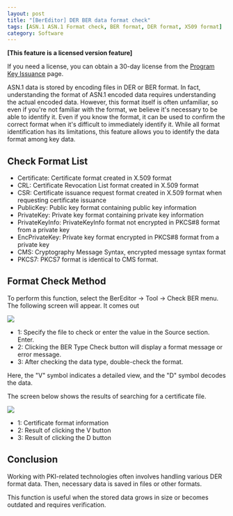 ```yaml
---
layout: post
title: "[BerEditor] DER BER data format check"
tags: [ASN.1 ASN.1 Format check, BER format, DER format, X509 format]
category: Software
---
```


**\[This feature is a licensed version feature\]**

If you need a license, you can obtain a 30-day license from the [Program Key Issuance](https://jykim74.mycafe24.com/user_reg.php) page.

ASN.1 data is stored by encoding files in DER or BER format. 
In fact, understanding the format of ASN.1 encoded data requires understanding the actual encoded data. 
However, this format itself is often unfamiliar, so even if you're not familiar with the format, we believe it's necessary to be able to identify it. 
Even if you know the format, it can be used to confirm the correct format when it's difficult to immediately identify it. 
While all format identification has its limitations, 
this feature allows you to identify the data format among key data.


## Check Format List

- Certificate: Certificate format created in X.509 format
- CRL: Certificate Revocation List format created in X.509 format
- CSR: Certificate issuance request format created in X.509 format when requesting certificate issuance
- PublicKey: Public key format containing public key information
- PrivateKey: Private key format containing private key information
- PrivateKeyInfo: PrivateKeyInfo format not encrypted in PKCS#8 format from a private key
- EncPrivateKey: Private key format encrypted in PKCS#8 format from a private key
- CMS: Cryptography Message Syntax, encrypted message syntax format
- PKCS7: PKCS7 format is identical to CMS format.

## Format Check Method

To perform this function, select the BerEditor -> Tool -> Check BER menu. The following screen will appear. It comes out

<img src="https://img1.daumcdn.net/thumb/R1280x0/?scode=mtistory2&fname=https%3A%2F%2Fblog.kakaocdn.net%2Fdna%2FMIwOn%2FdJMb9LYiAIH%2FAAAAAAAAAAAAAAAAAAAAAGxkCYXJuvDCGxY4GKlgepoKecaCso85EANsTWEVUY2n%2Fimg.png%3Fcredential%3DyqXZFxpELC7KVnFOS48ylbz2pIh7yKj8%26expires%3D1761922799%26allow_ip%3D%26allow_referer%3D%26signature%3DKIJPdOik%252FwuAlOJkMduLAsKXPKM%253D">

- 1: Specify the file to check or enter the value in the Source section. Enter.
- 2: Clicking the BER Type Check button will display a format message or error message.
- 3: After checking the data type, double-check the format.

Here, the "V" symbol indicates a detailed view, and the "D" symbol decodes the data.

The screen below shows the results of searching for a certificate file.

<img src="https://img1.daumcdn.net/thumb/R1280x0/?scode=mtistory2&fname=https%3A%2F%2Fblog.kakaocdn.net%2Fdna%2FbdwMHJ%2FdJMb81UiQic%2FAAAAAAAAAAAAAAAAAAAAAGGuGoX9XcTlPDV3SKS4Tp32MPJBuTMSPH9uVwUhfP8G%2Fimg.png%3Fcredential%3DyqXZFxpELC7KVnFOS48ylbz2pIh7yKj8%26expires%3D1761922799%26allow_ip%3D%26allow_referer%3D%26signature%3D3fIUAgidS7A6JMluxpJj8BA9rhw%253D">

- 1: Certificate format information
- 2: Result of clicking the V button
- 3: Result of clicking the D button

## Conclusion

Working with PKI-related technologies often involves handling various DER format data.
Then, necessary data is saved in files or other formats.

This function is useful when the stored data grows in size or becomes outdated and requires verification.
